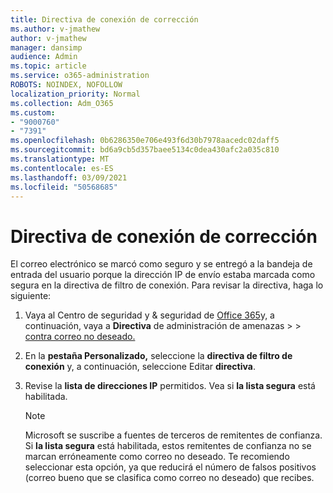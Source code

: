 ```yaml
---
title: Directiva de conexión de corrección
ms.author: v-jmathew
author: v-jmathew
manager: dansimp
audience: Admin
ms.topic: article
ms.service: o365-administration
ROBOTS: NOINDEX, NOFOLLOW
localization_priority: Normal
ms.collection: Adm_O365
ms.custom:
- "9000760"
- "7391"
ms.openlocfilehash: 0b6286350e706e493f6d30b7978aacedc02daff5
ms.sourcegitcommit: bd6a9cb5d357baee5134c0dea430afc2a035c810
ms.translationtype: MT
ms.contentlocale: es-ES
ms.lasthandoff: 03/09/2021
ms.locfileid: "50568685"
---
```

# <a name="fix-connection-policy"></a>Directiva de conexión de corrección

El correo electrónico se marcó como seguro y se entregó a la bandeja de entrada del usuario porque la dirección IP de envío estaba marcada como segura en la directiva de filtro de conexión. Para revisar la directiva, haga lo siguiente:

1. Vaya al Centro de seguridad y & seguridad de [Office 365](https://go.microsoft.com/fwlink/p/?linkid=2077143)y, a continuación, vaya a **Directiva** de administración de amenazas  >    >  [contra correo no deseado.](https://go.microsoft.com/fwlink/?linkid=2101518)
2. En la **pestaña Personalizado,** seleccione la **directiva de filtro de conexión** y, a continuación, seleccione Editar **directiva**.
3. Revise la **lista de direcciones IP** permitidos. Vea si **la lista segura** está habilitada.

    > [!NOTE]
    > Microsoft se suscribe a fuentes de terceros de remitentes de confianza. Si **la lista segura** está habilitada, estos remitentes de confianza no se marcan erróneamente como correo no deseado. Te recomiendo seleccionar esta opción, ya que reducirá el número de falsos positivos (correo bueno que se clasifica como correo no deseado) que recibes.
